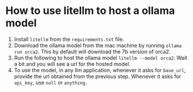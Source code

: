 # How to use litellm to host a ollama model

1. Install `litellm` from the `requirements.txt` file.
1. Download the ollama model from the mac machine by running `ollama run orca2`. This by default will download the 7b version of orca2.
1. Run the following to host the ollama model `litellm --model orca2`. Wait a bit and you will see a url for the hosted model.
1. To use the model, in any llm application, whenever it asks for `base_url`, provide the url obtained from the previous step. Whenever it asks for `api_key`, use `null` or `anything`.

